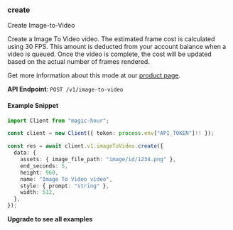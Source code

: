 
### create <a name="create"></a>
Create Image-to-Video

Create a Image To Video video. The estimated frame cost is calculated using 30 FPS. This amount is deducted from your account balance when a video is queued. Once the video is complete, the cost will be updated based on the actual number of frames rendered.
  
Get more information about this mode at our [product page](/products/image-to-video).
  

**API Endpoint**: `POST /v1/image-to-video`

#### Example Snippet

```typescript
import Client from "magic-hour";

const client = new Client({ token: process.env["API_TOKEN"]!! });

const res = await client.v1.imageToVideo.create({
  data: {
    assets: { image_file_path: "image/id/1234.png" },
    end_seconds: 5,
    height: 960,
    name: "Image To Video video",
    style: { prompt: "string" },
    width: 512,
  },
});
```

**Upgrade to see all examples**
